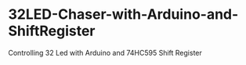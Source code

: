 # 32LED-Chaser-with-Arduino-and-ShiftRegister
Controlling 32 Led with Arduino and 74HC595 Shift Register

